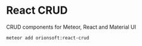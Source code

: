 # React CRUD

CRUD components for Meteor, React and Material UI

```
meteor add orionsoft:react-crud
```
